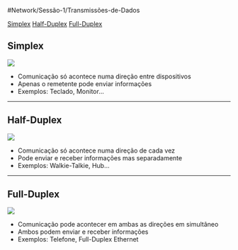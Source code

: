 #Network/Sessão-1/Transmissões-de-Dados

[Simplex](#Simplex)
[Half-Duplex](#Half-Duplex)
[Full-Duplex](#Full-Duplex)

## Simplex

![](Imagens/SIMPLEX.png)

- Comunicação só acontece numa direção entre dispositivos 
- Apenas o remetente pode enviar informações
- Exemplos: Teclado, Monitor...

---
## Half-Duplex

![](Imagens/HALF-DUPLEX.png)

- Comunicação só acontece numa direção de cada vez
- Pode enviar e receber informações mas separadamente
- Exemplos: Walkie-Talkie, Hub...

---
## Full-Duplex

![](Imagens/FULL-DUPLEX.png)

- Comunicação pode acontecer em ambas as direções em simultâneo
- Ambos podem enviar e receber informações
- Exemplos: Telefone, Full-Duplex Ethernet
